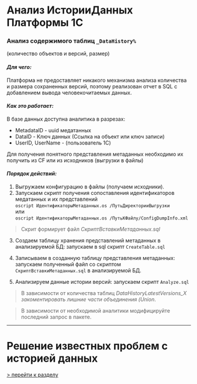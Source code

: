 # Анализ ИсторииДанных Платформы 1С

### Анализ содержимого таблиц `_DataHistory%`  
(количество объектов и версий, размер) 


#### ***Для чего:***  
Платформа не предоставляет никакого механизма анализа количества и размера сохраненных версий, поэтому реализован отчет в SQL с добавлением вывода человекочитаемых данных.

#### ***Как это работает:***  
В базе данных доступна аналитика в разрезах:
- MetadataID - uuid медатанных
- DataID - Ключ данных (Ссылка на объект или ключ записи) 
- UserID, UserName - (пользователь 1С)

Для получения понятного представления метаданных необходимо их получить из CF или из исходников (выгрузки в файлы)

#### ***Порядок действий:***  

1. Выгружаем конфигурацию в файлы (получаем исходники).  
2. Запускаем скрипт получения сопоставления идентификаторов медатанных и их представлений  
`oscript ИдентификаторыМетаданных.os /ПутьДиректорииВыгрузки`  
или  
`oscript ИдентификаторыМетаданных.os /ПутьКФайлу/ConfigDumpInfo.xml`  

>Скрит формирует файл _СкриптВставкиМетаданных.sql_

3. Создаем таблицу хранения представлений метаданных в анализируемой БД: запускаем в sql скрипт `CreateTable.sql` 

4. Записываем в созданную таблицу представления метаданных: запускаем полученный файл со скриптом `СкриптВставкиМетаданных.sql` в анализируемой БД.

5. Анализируем данные истории версий: запускаем скрипт `Analyze.sql`  
>В зависимости от количества таблиц __DataHistoryLatestVersions_Х_ закоментировать лишние части объединения (Union_.

>В зависимости от необходимой аналитики модифицируйте последний запрос в пакете.

---
# Решение известных проблем c историей данных

[> перейти к разделу](CheckMetadata/Check.md)